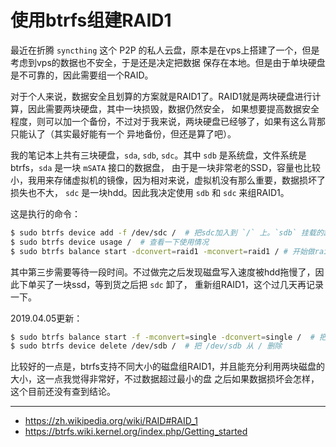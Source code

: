 # 使用btrfs组建RAID1

最近在折腾 `syncthing` 这个 P2P 的私人云盘，原本是在vps上搭建了一个，但是考虑到vps的数据也不安全，于是还是决定把数据
保存在本地。但是由于单块硬盘是不可靠的，因此需要组一个RAID。

对于个人来说，数据安全且划算的方案就是RAID1了。RAID1就是两块硬盘进行计算，因此需要两块硬盘，其中一块损毁，数据仍然安全，
如果想要提高数据安全程度，则可以加一个备份，不过对于我来说，两块硬盘已经够了，如果有这么背那只能认了（其实最好能有一个
异地备份，但还是算了吧）。

我的笔记本上共有三块硬盘，`sda`, `sdb`, `sdc`。其中 `sdb` 是系统盘，文件系统是btrfs，`sda` 是一块 `mSATA` 接口的数据盘，
由于是一块非常老的SSD，容量也比较小，我用来存储虚拟机的镜像，因为相对来说，虚拟机没有那么重要，数据损坏了损失也不大，
`sdc` 是一块hdd。因此我决定使用 `sdb` 和 `sdc` 来组RAID1。

这是执行的命令：

```bash
$ sudo btrfs device add -f /dev/sdc /  # 把sdc加入到 `/` 上。`sdb` 挂载的路径就是 `/`
$ sudo btrfs device usage /  # 查看一下使用情况
$ sudo btrfs balance start -dconvert=raid1 -mconvert=raid1 / # 开始做raid1
```

其中第三步需要等待一段时间。不过做完之后发现磁盘写入速度被hdd拖慢了，因此下单买了一块ssd，等到货之后把 `sdc` 卸了，
重新组RAID1，这个过几天再记录一下。

2019.04.05更新：

```bash
$ sudo btrfs balance start -f -mconvert=single -dconvert=single /  # 把/转换为单盘，如果有多块盘，则不需要执行这一步
$ sudo btrfs device delete /dev/sdb /  # 把 /dev/sdb 从 / 删除
```

比较好的一点是，btrfs支持不同大小的磁盘组RAID1，并且能充分利用两块磁盘的大小，这一点我觉得非常好，不过数据超过最小的盘
之后如果数据损坏会怎样，这个目前还没有查到结论。

---

- https://zh.wikipedia.org/wiki/RAID#RAID_1
- https://btrfs.wiki.kernel.org/index.php/Getting_started
